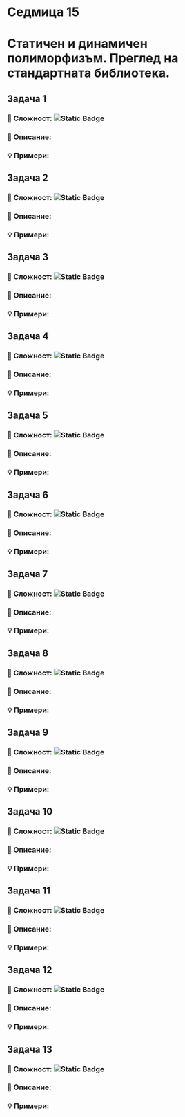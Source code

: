 # Седмица 15
# Статичен и динамичен полиморфизъм. Преглед на стандартната библиотека.



## Задача 1

### 🧠 Сложност: ![Static Badge](https://img.shields.io/badge/easy-green)

### 📖 Описание:

### 💡 Примери:


## Задача 2

### 🧠 Сложност: ![Static Badge](https://img.shields.io/badge/easy-green)

### 📖 Описание:

### 💡 Примери:


## Задача 3

### 🧠 Сложност: ![Static Badge](https://img.shields.io/badge/easy-green)

### 📖 Описание:

### 💡 Примери:


## Задача 4

### 🧠 Сложност: ![Static Badge](https://img.shields.io/badge/easy-green)

### 📖 Описание:

### 💡 Примери:


## Задача 5

### 🧠 Сложност: ![Static Badge](https://img.shields.io/badge/medium-yellow)

### 📖 Описание:

### 💡 Примери:


## Задача 6

### 🧠 Сложност: ![Static Badge](https://img.shields.io/badge/medium-yellow)

### 📖 Описание:

### 💡 Примери:


## Задача 7

### 🧠 Сложност: ![Static Badge](https://img.shields.io/badge/medium-yellow)

### 📖 Описание:

### 💡 Примери:


## Задача 8

### 🧠 Сложност: ![Static Badge](https://img.shields.io/badge/medium-yellow)

### 📖 Описание:

### 💡 Примери:


## Задача 9

### 🧠 Сложност: ![Static Badge](https://img.shields.io/badge/hard-red)

### 📖 Описание:

### 💡 Примери:


## Задача 10

### 🧠 Сложност: ![Static Badge](https://img.shields.io/badge/hard-red)

### 📖 Описание:

### 💡 Примери:


## Задача 11

### 🧠 Сложност: ![Static Badge](https://img.shields.io/badge/hard-red)

### 📖 Описание:

### 💡 Примери:


## Задача 12

### 🧠 Сложност: ![Static Badge](https://img.shields.io/badge/hard-red)

### 📖 Описание:

### 💡 Примери:


## Задача 13

### 🧠 Сложност: ![Static Badge](https://img.shields.io/badge/impossible-black)

### 📖 Описание:

### 💡 Примери:
